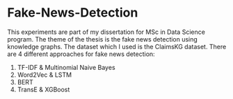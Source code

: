 # Fake-News-Detection

This experiments are part of my dissertation for MSc in Data Science program. The theme of the thesis is the fake news detection using knowledge graphs. The dataset which I used is the ClaimsKG dataset. 
There are 4 different approaches for fake news detection:
  1. TF-IDF & Multinomial Naive Bayes
  2. Word2Vec & LSTM
  3. BERT 
  4. TransE & XGBoost

